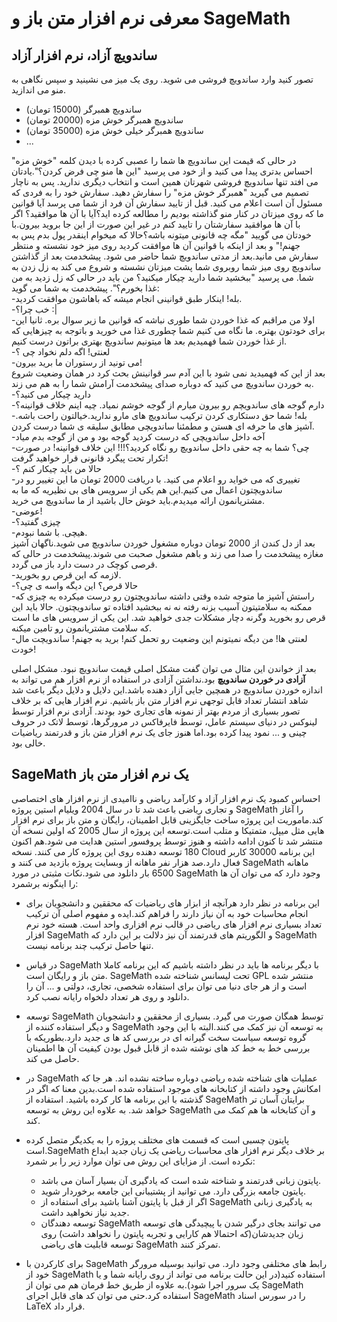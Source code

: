 # معرفی نرم افزار متن باز و SageMath

## ساندویچ آزاد، نرم افزار آزاد
تصور کنید وارد ساندویچ فروشی می شوید. روی یک میز می نشینید و سپس نگاهی به منو می اندازید.
- ساندویچ همبرگر (15000 تومان)
- ساندویچ همبرگر خوش مزه (20000 تومان)
- ساندویچ همبرگر خیلی خوش مزه (35000 تومان) 
- ...

 در حالی که قیمت این ساندویچ ها شما را عصبی کرده با دیدن کلمه "خوش مزه" احساس بدتری پیدا می کنید و از خود می پرسید "این ها منو چی فرض کردن؟".یادتان می افتد تنها ساندویچ فروشی شهرتان همین است و انتخاب دیگری ندارید. پس به ناچار تصمیم می گیرید "همبرگر خوش مزه" را سفارش دهید. سفارش خود را به فردی که مسئول آن است اعلام می کنید. قبل از تایید سفارش آن فرد از شما می پرسد آیا قوانین ما که روی میزتان در کنار منو گذاشته بودیم را مطالعه کرده اید؟آیا با آن ها موافقید؟ اگر با آن ها موافقید سفارشتان را تایید کنم در غیر این صورت از این جا بروید بیرون.با خودتان می گویید "مگه چه قانونی میتونه باشه؟حالا که میخوام اینقدر پول بدم پس به جهنم!" و بعد از اینکه با قوانین آن ها موافقت کردید روی میز خود نشسته و منتظر سفارش می مانید.بعد از مدتی ساندویچ شما حاضر می شود. پیشخدمت بعد از گذاشتن ساندویچ روی میز شما روبروی شما پشت میزتان نشسته و شروع می کند به زل زدن به شما. می پرسید "ببخشید شما دارید چیکار میکنید؟ من باید در حالی که زل زدید به من غذا بخورم؟". پیشخدمت به شما می گوید:  
-بله! اینکار طبق قوانینی انجام میشه که باهاشون موافقت کردید.  
-خب چرا؟ :|  
-اولا من مراقبم که غذا خوردن شما طوری نباشه که قوانین ما زیر سوال بره. ثانیا این برای خودتون بهتره. ما نگاه می کنیم شما چطوری غذا می خورید و باتوجه به چیزهایی که از غذا خوردن شما فهمیدیم بعد ها میتونیم ساندویچ بهتری براتون درست کنیم.  
-لعنتی! اگه دلم نخواد چی ؟  
-می تونید از رستوران ما برید بیرون!  
بعد از این که فهمیدید نمی شود با این آدم سر قوانینش بحث کرد در همان وضعیت شروع به خوردن ساندویچ می کنید که دوباره صدای پیشخدمت آرامش شما را به هم می زند.  
-دارید چیکار می کنید؟  
-دارم گوجه های ساندویچم رو بیرون میارم از گوجه خوشم نمیاد. چیه اینم خلاف قوانینه؟  
-بله! شما حق دستکاری کردن ترکیب ساندویچ های مارو ندارید.خیالتون راحت باشه. آشپز های ما حرفه ای هستن و مطمئنا ساندویچی مطابق سلیقه ی شما درست کردن.  
-آخه داخل ساندویچی که درست کردید گوجه بود و من از گوجه بدم میاد  
-چی؟ شما به چه حقی داخل ساندویچ رو نگاه کردید؟!!! این خلاف قوانینه! در صورت تکرار تحت پیگرد قانونی قرار خواهید گرفت!  
-حالا من باید چیکار کنم ؟  
-تغییری که می خواید رو اعلام می کنید. با دریافت 2000 تومان ما این تغییر رو در ساندویچتون اعمال می کنیم.این هم یکی از سرویس های بی نظیریه که ما به مشتریانمون ارائه میدیدم.باید خوش حال باشید از ما ساندویچ می خرید.  
-عوضی!  
-چیزی گفتید؟  
-هیچی. با شما نبودم.  
بعد از دل کندن از 2000 تومان دوباره مشغول خوردن ساندویچ می شوید.ناگهان آشپز مغازه پیشخدمت را صدا می زند و باهم مشغول صحبت می شوند.پیشخدمت در حالی که قرصی کوچک در دست دارد باز می گردد.  
-لازمه که این قرص رو بخورید.  
-حالا قرص؟ این دیگه واسه ی چی؟  
-راستش آشپز ما متوجه شده وقتی داشته ساندویچتون رو درست میکرده یه چیزی که ممکنه به سلامتیتون آسیب بزنه رفته نه نه ببخشید افتاده تو ساندویچتون. حالا باید این قرص رو بخورید وگرنه دچار مشکلات جدی خواهید شد. این یکی از سرویس های ما است که سلامت مشتریانمون رو تامین میکنه.  
-لعنتی ها! من دیگه نمیتونم این وضعیت رو تحمل کنم! برید به جهنم! ساندویچت مال خودت!  

بعد از خواندن این مثال می توان گفت مشکل اصلی قیمت ساندویچ  نبود. مشکل اصلی **آزادی در خوردن ساندویچ** بود.نداشتن آزادی در استفاده از نرم افزار هم می تواند به اندازه خوردن ساندویچ در همچین جایی آزار دهنده باشد.این دلایل و دلایل دیگر باعث شد شاهد انتشار تعداد قابل توجهی نرم افزار متن باز باشیم. نرم افزار هایی که بر خلاف تصور بسیاری از مردم بهتر از نمونه های تجاری خود بودند. آزادی نرم افزار توسط لینوکس در دنیای سیستم عامل، توسط فایرفاکس در مرورگرها، توسط لاتک در حروف چینی و ... نمود پیدا کرده بود.اما هنوز جای یک نرم افزار متن باز و قدرتمند ریاضیات خالی بود.

## SageMath یک نرم افزار متن باز
احساس کمبود یک نرم افزار آزاد و کارآمد ریاضی و ناامیدی از نرم افزار های اختصاصی و تجاری ریاضی باعث شد تا در سال 2004 ویلیام استین پروژه SageMath را آغاز کند.ماموریت این پروژه ساخت جایگزینی قابل اطمینان، رایگان و متن باز برای نرم افزار هایی مثل میپل، متمتیکا و متلب است.توسعه این پروژه از سال 2005 که اولین نسخه آن منتشر شد تا کنون ادامه داشته و هنوز توسط پروفسور استین هدایت می شود.هم اکنون 180 توسعه دهنده روی این پروژه کار می کنند. نسخه Cloud این برنامه 30000 کاربر فعال دارد.صد هزار نفر ماهانه از وبسایت پروژه بازدید می کنند و SageMath ماهانه 6500 بار دانلود می شود.نکات مثبتی در مورد SageMath وجود دارد که می توان آن ها را اینگونه برشمرد:

- این برنامه در نظر دارد هرآنچه از ابزار های ریاضیات که محققین و دانشجویان برای انجام محاسبات خود به آن نیاز دارند را فراهم کند.ایده و مفهوم اصلی آن ترکیب تعداد بسیاری نرم افزار های ریاضی در قالب نرم افزاری واحد است. هسته خود نرم افزار SageMath و الگوریتم های قدرتمند آن نیز دلالت بر این دارد که SageMath تنها حاصل ترکیب چند برنامه نیست.

- در قیاس SageMath با دیگر برنامه ها باید در نظر داشته باشیم که این برنامه کاملا متن باز و رایگان است. SageMath تحت لیسانس شناخته شده GPL منتشر شده است و از هر جای دنیا می توان برای استفاده شخصی، تجاری، دولتی و ... آن را دانلود  و روی هر تعداد دلخواه رایانه نصب کرد.

- توسعه SageMath توسط همگان صورت می گیرد. بسیاری از محققین و دانشجویان و دیگر استفاده کننده از SageMath به توسعه آن نیز کمک می کنند.البته با این وجود گروه توسعه سیاست سخت گیرانه ای در بررسی کد ها ی جدید دارد.بطوریکه با بررسی خط به خط کد های نوشته شده از قابل قبول بودن کیفیت آن ها اطمینان حاصل می کند.

- در SageMath عملیات های شناخته شده ریاضی دوباره ساخته نشده اند. هر جا که امکانش وجود داشته از کتابخانه های موجود استفاده شده است.بدین معنا که اگر در گذشته با این برنامه ها کار کرده باشید. استفاده از SageMath برایتان آسان تر خواهد شد. به علاوه این روش به توسعه SageMath و آن کتابخانه ها هم کمک می کند.

- پایتون چسبی است که قسمت های مختلف پروژه را به یکدیگر متصل کرده است.SageMath بر خلاف دیگر نرم افزار های محاسبات ریاضی یک زبان جدید ابداع نکرده است. از مزایای این روش می توان موارد زیر را بر شمرد:
    - پایتون زبانی قدرتمند و شناخته شده است که یادگیری آن بسیار آسان می باشد.
    - پایتون جامعه بزرگی دارد. می توانید از پشتیبانی این جامعه برخوردار شوید.
    - اگر از قبل با پایتون آشنا باشید برای استفاده از SageMath به یادگیری زبانی جدید نیاز نخواهید داشت.
    - توسعه دهندگان SageMath می توانند بجای درگیر شدن با پیچیدگی های توسعه زبان جدیدشان(که احتمالا هم کارایی و تجربه پایتون را نخواهد داشت) روی توسعه قابلیت های ریاضی SageMath تمرکز کنند.

- برای کارکردن با SageMath رابط های مختلفی وجود دارد. می توانید بوسیله مرورگر خود از SageMath استفاده کنید(در این حالت برنامه می تواند از روی رایانه شما و یا یک سرور اجرا شود).به علاوه از طریق خط فرمان هم می توان از SageMath استفاده کرد.حتی می توان کد های قابل اجرای SageMath را در سورس اسناد LaTeX قرار داد.

